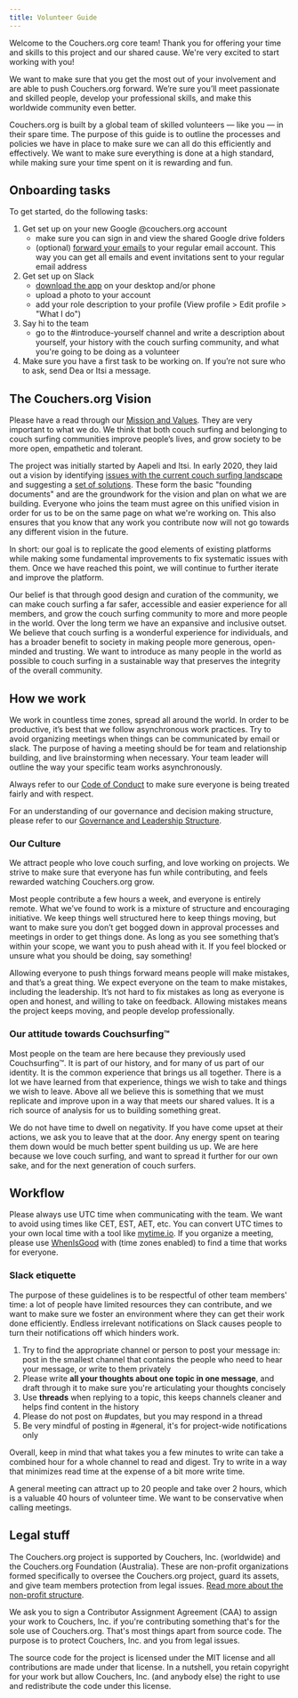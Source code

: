 ```yaml
---
title: Volunteer Guide
---
```


Welcome to the Couchers.org core team! Thank you for offering your time and skills to this project and our shared cause. We're very excited to start working with you!

We want to make sure that you get the most out of your involvement and are able to push Couchers.org forward. We’re sure you’ll meet passionate and skilled people, develop your professional skills, and make this worldwide community even better.

Couchers.org is built by a global team of skilled volunteers — like you — in their spare time. The purpose of this guide is to outline the processes and policies we have in place to make sure we can all do this efficiently and effectively. We want to make sure everything is done at a high standard, while making sure your time spent on it is rewarding and fun.

## Onboarding tasks

To get started, do the following tasks:

1. Get set up on your new Google @couchers.org account
    - make sure you can sign in and view the shared Google drive folders
    - (optional) [forward your emails](https://support.google.com/mail/answer/10957?hl=en#zippy=) to your regular email account. This way you can get all emails and event invitations sent to your regular email address
2. Get set up on Slack
    - [download the app](https://slack.com/downloads) on your desktop and/or phone
    - upload a photo to your account
    - add your role description to your profile (View profile > Edit profile > "What I do")
3. Say hi to the team
    - go to the #introduce-yourself channel and write a description about yourself, your history with the couch surfing community, and what you're going to be doing as a volunteer
4. Make sure you have a first task to be working on. If you’re not sure who to ask, send Dea or Itsi a message.

## The Couchers.org Vision

Please have a read through our [Mission and Values](/mission). They are very important to what we do. We think that both couch surfing and belonging to couch surfing communities improve people’s lives, and grow society to be more open, empathetic and tolerant. 

The project was initially started by Aapeli and Itsi. In early 2020, they laid out a vision by identifying [issues with the current couch surfing landscape](/issues) and suggesting a [set of solutions](/plan). These form the basic "founding documents" and are the groundwork for the vision and plan on what we are building. Everyone who joins the team must agree on this unified vision in order for us to be on the same page on what we're working on. This also ensures that you know that any work you contribute now will not go towards any different vision in the future.

In short: our goal is to replicate the good elements of existing platforms while making some fundamental improvements to fix systematic issues with them. Once we have reached this point, we will continue to further iterate and improve the platform. 

Our belief is that through good design and curation of the community, we can make couch surfing a far safer, accessible and easier experience for all members, and grow the couch surfing community to more and more people in the world. Over the long term we have an expansive and inclusive outset. We believe that couch surfing is a wonderful experience for individuals, and has a broader benefit to society in making people more generous, open-minded and trusting. We want to introduce as many people in the world as possible to couch surfing in a sustainable way that preserves the integrity of the overall community.

## How we work

We work in countless time zones, spread all around the world. In order to be productive, it’s best that we follow asynchronous work practices. Try to avoid organizing meetings when things can be communicated by email or slack. The purpose of having a meeting should be for team and relationship building, and live brainstorming when necessary. Your team leader will outline the way your specific team works asynchronously.

Always refer to our [Code of Conduct](/documents/code-of-conduct) to make sure everyone is being treated fairly and with respect.

For an understanding of our governance and decision making structure, please refer to our [Governance and Leadership Structure](/documents/governance).

### Our Culture
We attract people who love couch surfing, and love working on projects. We strive to make sure that everyone has fun while contributing, and feels rewarded watching Couchers.org grow.

Most people contribute a few hours a week, and everyone is entirely remote. What we’ve found to work is a mixture of structure and encouraging initiative. We keep things well structured here to keep things moving, but want to make sure you don’t get bogged down in approval processes and meetings in order to get things done. As long as you see something that’s within your scope, we want you to push ahead with it. If you feel blocked or unsure what you should be doing, say something!

Allowing everyone to push things forward means people will make mistakes, and that’s a great thing. We expect everyone on the team to make mistakes, including the leadership. It’s not hard to fix mistakes as long as everyone is open and honest, and willing to take on feedback. Allowing mistakes means the project keeps moving, and people develop professionally.

### Our attitude towards Couchsurfing™

Most people on the team are here because they previously used Couchsurfing™. It is part of our history, and for many of us part of our identity. It is the common experience that brings us all together. There is a lot we have learned from that experience, things we wish to take and things we wish to leave. Above all we believe this is something that we must replicate and improve upon in a way that meets our shared values. It is a rich source of analysis for us to building something great.

We do not have time to dwell on negativity. If you have come upset at their actions, we ask you to leave that at the door. Any energy spent on tearing them down would be much better spent building us up. We are here because we love couch surfing, and want to spread it further for our own sake, and for the next generation of couch surfers.

## Workflow

Please always use UTC time when communicating with the team. We want to avoid using times like CET, EST, AET, etc. You can convert UTC times to your own local time with a tool like [mytime.io](https://mytime.io/). If you organize a meeting, please use [WhenIsGood](http://whenisgood.net/) with (time zones enabled) to find a time that works for everyone.

### Slack etiquette

The purpose of these guidelines is to be respectful of other team members' time: a lot of people have limited resources they can contribute, and we want to make sure we foster an environment where they can get their work done efficiently. Endless irrelevant notifications on Slack causes people to turn their notifications off which hinders work.

1. Try to find the appropriate channel or person to post your message in: post in the smallest channel that contains the people who need to hear your message, or write to them privately
2. Please write **all your thoughts about one topic in one message**, and draft through it to make sure you're articulating your thoughts concisely
3. Use **threads** when replying to a topic, this keeps channels cleaner and helps find content in the history
4. Please do not post on #updates, but you may respond in a thread
5. Be very mindful of posting in #general, it's for project-wide notifications only

Overall, keep in mind that what takes you a few minutes to write can take a combined hour for a whole channel to read and digest. Try to write in a way that minimizes read time at the expense of a bit more write time.

A general meeting can attract up to 20 people and take over 2 hours, which is a valuable 40 hours of volunteer time. We want to be conservative when calling meetings.

## Legal stuff

The Couchers.org project is supported by Couchers, Inc. (worldwide) and the Couchers.org Foundation (Australia). These are non-profit organizations formed specifically to oversee the Couchers.org project, guard its assets, and give team members protection from legal issues. [Read more about the non-profit structure](/foundation).

We ask you to sign a Contributor Assignment Agreement (CAA) to assign your work to Couchers, Inc. if you're contributing something that's for the sole use of Couchers.org. That's most things apart from source code. The purpose is to protect Couchers, Inc. and you from legal issues.

The source code for the project is licensed under the MIT license and all contributions are made under that license. In a nutshell, you retain copyright for your work but allow Couchers, Inc. (and anybody else) the right to use and redistribute the code under this license.
